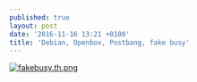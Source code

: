 ```yaml
---
published: true
layout: post
date: '2016-11-16 13:21 +0100'
title: 'Debian, Openbox, Postbang, fake busy'
---
```

[![fakebusy.th.png](https://images.weserv.nl/?url=//cdn.scrot.moe/images/2016/11/16/fakebusy.th.png)](https://images.weserv.nl/?url=//cdn.scrot.moe/images/2016/11/16/fakebusy.png)
